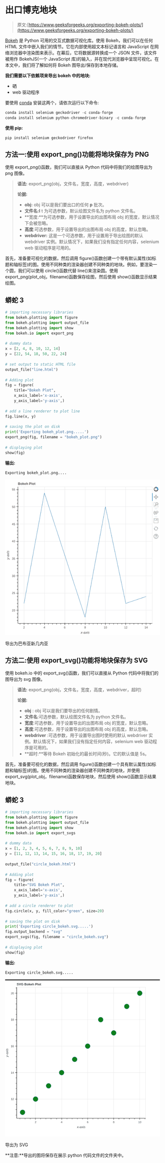 # 出口博克地块

> 原文:[https://www.geeksforgeeks.org/exporting-bokeh-plots/](https://www.geeksforgeeks.org/exporting-bokeh-plots/)

[Bokeh](https://www.geeksforgeeks.org/introduction-to-bokeh-in-python/) 是 Python 可用的交互式数据可视化库。使用 Bokeh，我们可以在任何 HTML 文件中嵌入我们的情节。它在内部使用超文本标记语言和 JavaScript 在网络浏览器中渲染图来表示。在幕后，它将数据源转换成一个 JSON 文件，该文件被用作 BokehJS(一个 JavaScript 库)的输入，并在现代浏览器中呈现可视化。在本文中，我们将了解如何将 Bokeh 图导出/保存到本地存储。

**我们需要以下依赖项来导出 bokeh 中的地块:**

*   硒
*   web 驱动程序

要使用 [conda](https://www.geeksforgeeks.org/how-to-setup-conda-environment-with-jupyter-notebook/) 安装这两个，请依次运行以下命令:

```py
conda install selenium geckodriver -c conda-forge
conda install selenium python-chromedriver-binary -c conda-forge
```

**使用 pip:**

```py
pip install selenium geckodriver firefox
```

## **方法一:使用 export_png()功能将地块保存为 PNG**

使用 export_png()函数，我们可以直接从 Python 代码中将我们的绘图导出为 png 图像。

> **语法:** export_png(obj，文件名，宽度，高度，webdriver)
> 
> **论据:**
> 
> *   **obj:** obj 可以是我们要出口的任何 **p** 批次。
> *   **文件名:I** t 为可选参数，默认绘图文件名为 python 文件名。
> *   **宽度:**为可选参数，用于设置导出的出图布局 obj 的宽度，默认情况下会被忽略。
> *   **高度**:可选参数，用于设置导出的出图布局 obj 的高度，默认忽略。
> *   **webdriver:** 这是一个可选参数，用于设置用于导出绘图的默认 webdriver 实例。默认情况下，如果我们没有指定任何内容，selenium web 驱动程序是可用的。

首先，准备要可视化的数据，然后调用 figure()函数创建一个带有默认属性(如标题和轴标签)的图。使用不同种类的渲染器创建不同种类的地块。例如，要渲染一个圆，我们可以使用 circle()函数代替 line()来渲染圆。使用 export_png(plot_obj，filename)函数保存绘图，然后使用 show()函数显示结果绘图。

## 蟒蛇 3

```py
# importing necessary libraries
from bokeh.plotting import figure
from bokeh.plotting import output_file
from bokeh.plotting import show
from bokeh.io import export_png

# dummy data
x = [2, 4, 8, 10, 12, 14]
y = [22, 54, 18, 50, 22, 24]

# set output to static HTML file
output_file("line.html")

# Adding plot
fig = figure(
    title="Bokeh Plot",
    x_axis_label='x-axis',
    y_axis_label='y-axis',)

# add a line renderer to plot line
fig.line(x, y)

# saving the plot on disk
print('Exporting bokeh_plot.png.....')
export_png(fig, filename = "bokeh_plot.png")

# displaying plot
show(fig)
```

**输出:**

```py
Exporting bokeh_plot.png....
```

![](img/3f6ea86463502bd62b8e40eedf4f52b6.png)

导出为巴布亚新几内亚

## **方法二:使用 export_svg()功能将地块保存为 SVG**

使用 bokeh.io 中的 export_svg()函数，我们可以直接从 Python 代码中将我们的图导出为 svg 图像。

> **语法:** export_png(obj，文件名，宽度，高度，webdriver，超时)
> 
> **论据:**
> 
> *   **obj** : obj 可以是我们要导出的任何剧情。
> *   **文件名**:可选参数，默认绘图文件名为 python 文件名。
> *   **宽度**:可选参数，用于设置导出的出图布局 obj 的宽度，默认忽略。
> *   **高度**:可选参数，用于设置导出的出图布局 obj 的高度，默认忽略。
> *   **webdriver** :可选参数，用于设置导出图时使用的默认 webdriver 实例。默认情况下，如果我们没有指定任何内容，selenium web 驱动程序是可用的。
> *   **超时:**等待 Bokeh 初始化的最长时间(秒)。它的默认值是 5s。

首先，准备要可视化的数据，然后调用 figure()函数创建一个具有默认属性(如标题和轴标签)的图。使用不同种类的渲染器创建不同种类的地块，并使用 export_svg(plot_obj，filename)函数保存地块，然后使用 show()函数显示结果地块。

## 蟒蛇 3

```py
# importing necessary libraries
from bokeh.plotting import figure
from bokeh.plotting import output_file
from bokeh.plotting import show
from bokeh.io import export_svgs

# dummy data
x = [1, 2, 3, 4, 5, 6, 7, 8, 9, 10]
y = [11, 12, 13, 14, 15, 16, 18, 17, 19, 20]

output_file("circle_bokeh.html")

# Adding plot
fig = figure(
    title="SVG Bokeh Plot",
    x_axis_label='x-axis',
    y_axis_label='y-axis',)

# add a circle renderer to plot
fig.circle(x, y, fill_color="green", size=20)

# saving the plot on disk
print('Exporting circle_bokeh.svg.....')
fig.output_backend = "svg"
export_svgs(fig, filename = "circle_bokeh.svg")

# displaying plot
show(fig)
```

**输出:**

```py
Exporting circle_bokeh.svg.....
```

![](img/9ce4e1c218cde2d9687698d003b0e4f8.png)

导出为 SVG

**注意:**导出的图将保存在展示 python 代码文件的文件夹中。